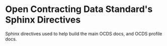 # Open Contracting Data Standard's Sphinx Directives

Sphinx directives used to help build the main OCDS docs, and OCDS profile docs.
